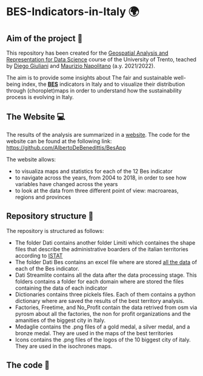 # BES-Indicators-in-Italy 🌍 

## Aim of the project 🎯
This repository has been created for the [Geospatial Analysis and Representation for Data Science](https://napo.github.io/geospatial_course_unitn/) course of the University of Trento, teached by [Diego Giuliani](https://webapps.unitn.it/du/it/Persona/PER0020867/Didattica) and [Maurizio Napolitano](https://ict.fbk.eu/people/detail/maurizio-napolitano/) (a.y. 2021/2022).

The aim is to provide some insights about The fair and sustainable well-being index, the [__BES__](\href{https://www.istat.it/en/well-being-and-sustainability/the-measurement-of-well-being/bes-report) indicators in Italy and to visualize their distribution through (choroplet)maps in order to understand how the sustainability process is evolving in Italy.

## The Website 💻

The results of the analysis are summarized in a [website](https://share.streamlit.io/albertodebenedittis/besapp/main/dash.py).
The code for the website can be found at the following link: https://github.com/AlbertoDeBenedittis/BesApp

The website allows: 

* to visualiza maps and statistics for each of the 12 Bes indicator
* to navigate across the years, from 2004 to 2018, in order to see how variables have changed across the years 
* to look at the data from three different point of view: macroareas, regions and provinces 

## Repository structure 📂

The repository is structured as follows: 

* The folder Dati contains another folder Limiti which containes the shape files that describe the administrative boarders of the italian territories according to [ISTAT](https://www.istat.it/it/archivio/222527)
* The folder Dati Bes contains an excel file where are stored [all the data](https://www.istat.it/en/well-being-and-sustainability/the-measurement-of-well-being/indicators) of each of the Bes indicator.
* Dati Streamlite contains all the data after the data processing stage. This folders contains a folder for each domain where are stored the files containing the data of each indicator
* Dictionaries contains three pickels files. Each of them contains a python dictionary where are saved the results of the best territory analysis. 
* Factories, Freetime, and No_Profit contain the data retrived from osm via pyrosm about all the factories, the non for profit organizations and the amanities of the biggest city in Italy. 
* Medaglie contains the .png files of a gold medal, a silver medal, and a bronze medal. They are used in the maps of the best territories
* Icons contains the .png files of the logos of the 10 biggest city of italy. They are used in the isochrones maps. 


## The code 🐍

